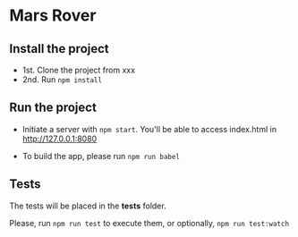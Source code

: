 # Mars Rover

## Install the project

* 1st. Clone the project from xxx
* 2nd. Run `npm install`

## Run the project

* Initiate a server with `npm start`. You'll be able to access index.html in http://127.0.0.1:8080

* To build the app, please run `npm run babel`

## Tests

The tests will be placed in the **tests** folder.

Please, run `npm run test` to execute them, or optionally, `npm run test:watch`
